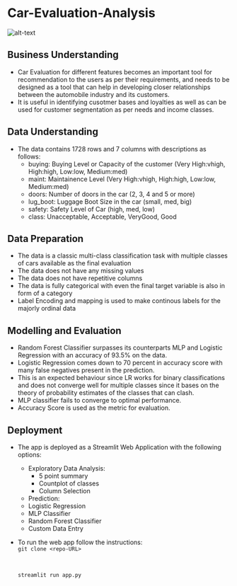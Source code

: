 # Car-Evaluation-Analysis

![alt-text](https://raw.githubusercontent.com/vgaurav3011/Car-Evaluation-Analysis/master/assets/index.jpeg)

## Business Understanding

- Car Evaluation for different features becomes an important tool for recommendation to the users as per their requirements, and needs to be designed as a tool that can help in developing closer relationships between the automobile industry and its customers.
- It is useful in identifying cusotmer bases and loyalties as well as can be used for customer segmentation as per needs and income classes.

## Data Understanding

- The data contains 1728 rows and 7 columns with descriptions as follows:
  - buying: Buying Level or Capacity of the customer (Very High:vhigh, High:high, Low:low, Medium:med)
  - maint: Maintainence Level (Very High:vhigh, High:high, Low:low, Medium:med)
  - doors: Number of doors in the car (2, 3, 4 and 5 or more)
  - lug_boot: Luggage Boot Size in the car (small, med, big)
  - safety: Safety Level of Car (high, med, low)
  - class: Unacceptable, Acceptable, VeryGood, Good

## Data Preparation

- The data is a classic multi-class classification task with multiple classes of cars available as the final evaluation
- The data does not have any missing values
- The data does not have repetitive columns
- The data is fully categorical with even the final target variable is also in form of a category
- Label Encoding and mapping is used to make continous labels for the majorly ordinal data


## Modelling and Evaluation

- Random Forest Classifier surpasses its counterparts MLP and Logistic Regression with an accuracy of 93.5% on the data.
- Logistic Regression comes down to 70 percent in accuracy score with many false negatives present in the prediction.
- This is an expected behaviour since LR works for binary classifications and does not converge well for multiple classes since it bases on the theory of probability estimates of the classes that can clash.
- MLP classifier fails to converge to optimal performance.
- Accuracy Score is used as the metric for evaluation.

## Deployment

- The app is deployed as a Streamlit Web Application with the following options:
  - Exploratory Data Analysis:
    - 5 point summary
    - Countplot of classes
    - Column Selection
   - Prediction:
    - Logistic Regression
    - MLP Classifier
    - Random Forest Classifier
    - Custom Data Entry
- To run the web app follow the instructions: <br/>
  `git clone <repo-URL>
  `
  
  <br/>
  
  `streamlit run app.py`
  
  
  
